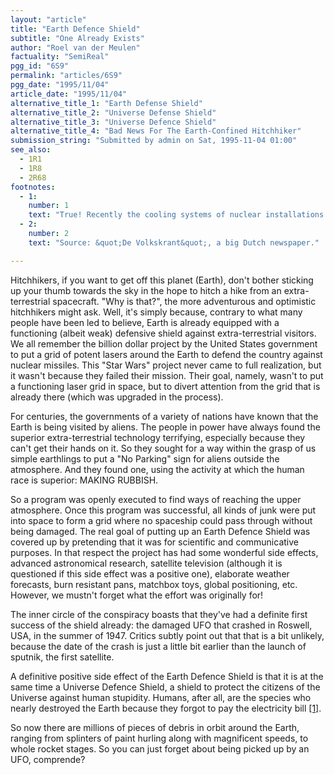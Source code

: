 ```yaml
---
layout: "article"
title: "Earth Defence Shield"
subtitle: "One Already Exists"
author: "Roel van der Meulen"
factuality: "SemiReal"
pgg_id: "6S9"
permalink: "articles/6S9"
pgg_date: "1995/11/04"
article_date: "1995/11/04"
alternative_title_1: "Earth Defense Shield"
alternative_title_2: "Universe Defense Shield"
alternative_title_3: "Universe Defence Shield"
alternative_title_4: "Bad News For The Earth-Confined Hitchhiker"
submission_string: "Submitted by admin on Sat, 1995-11-04 01:00"
see_also:
  - 1R1
  - 1R8
  - 2R68
footnotes: 
  - 1:
    number: 1
    text: "True! Recently the cooling systems of nuclear installations on board of Russian submarines suddenly stopped because there was no electricity; the navy had forgotten to pay the electricity bill. A nuclear meltdown, and a consequent destruction of most life on Earth, was narrowly avoided by forcing the electricity company at gunpoint to put the power on again [2]."
  - 2:
    number: 2
    text: "Source: &quot;De Volkskrant&quot;, a big Dutch newspaper."

---
```

<div>
<p>Hitchhikers, if you want to get off this planet (Earth), don't bother sticking up your thumb towards the sky in the hope to hitch a hike from an extra-terrestrial spacecraft. "Why is that?", the more adventurous and optimistic hitchhikers might ask. Well, it's simply because, contrary to what many people have been led to believe, Earth is already equipped with a functioning (albeit weak) defensive shield against extra-terrestrial visitors. We all remember the billion dollar project by the United States government to put a grid of potent lasers around the Earth to defend the country against nuclear missiles. This "Star Wars" project never came to full realization, but it wasn't because they failed their mission. Their goal, namely, wasn't to put a functioning laser grid in space, but to divert attention from the grid that is already there (which was upgraded in the process).</p>
<p>For centuries, the governments of a variety of nations have known that the Earth is being visited by aliens. The people in power have always found the superior extra-terrestrial technology terrifying, especially because they can't get their hands on it. So they sought for a way within the grasp of us simple earthlings to put a "No Parking" sign for aliens outside the atmosphere. And they found one, using the activity at which the human race is superior: MAKING RUBBISH.</p>
<p>So a program was openly executed to find ways of reaching the upper atmosphere. Once this program was successful, all kinds of junk were put into space to form a grid where no spaceship could pass through without being damaged. The real goal of putting up an Earth Defence Shield was covered up by pretending that it was for scientific and communicative purposes. In that respect the project has had some wonderful side effects, advanced astronomical research, satellite television (although it is questioned if this side effect was a positive one), elaborate weather forecasts, burn resistant pans, matchbox toys, global positioning, etc. However, we mustn't forget what the effort was originally for!</p>
<p>The inner circle of the conspiracy boasts that they've had a definite first success of the shield already: the damaged UFO that crashed in Roswell, USA, in the summer of 1947. Critics subtly point out that that is a bit unlikely, because the date of the crash is just a little bit earlier than the launch of sputnik, the first satellite.</p>
<p>A definitive positive side effect of the Earth Defence Shield is that it is at the same time a Universe Defence Shield, a shield to protect the citizens of the Universe against human stupidity. Humans, after all, are the species who nearly destroyed the Earth because they forgot to pay the electricity bill <a href="#footnote-body.1" name="footnote-link.1" class="footnote-link">[1]</a>.</p>
<p>So now there are millions of pieces of debris in orbit around the Earth, ranging from splinters of paint hurling along with magnificent speeds, to whole rocket stages. So you can just forget about being picked up by an UFO, comprende?</p>
</div>
